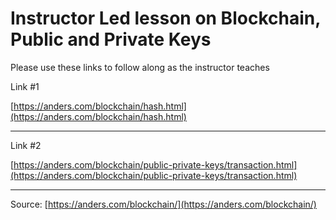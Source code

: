 # Instructor Led lesson on Blockchain, Public and Private Keys

Please use these links to follow along as the instructor teaches



Link \#1 

[https://anders.com/blockchain/hash.html](https://anders.com/blockchain/hash.html)

---

Link \#2

[https://anders.com/blockchain/public-private-keys/transaction.html](https://anders.com/blockchain/public-private-keys/transaction.html)

---









Source: [https://anders.com/blockchain/](https://anders.com/blockchain/)

